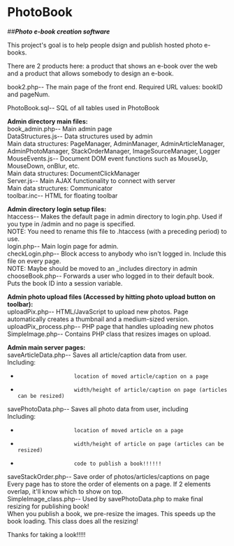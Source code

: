 PhotoBook
=========

##**_Photo e-book creation software_**

This project's goal is to help people dsign and publish hosted photo e-books.

There are 2 products here: a product that shows an e-book over the web and a product that allows somebody to design an e-book.

book2.php--	The main page of the front end. Required URL values: bookID and pageNum.

PhotoBook.sql--	SQL of all tables used in PhotoBook

**Admin directory main files:**  
book_admin.php--	Main admin page  
DataStructures.js--	Data structures used by admin    
	Main data structures: PageManager, AdminManager, AdminArticleManager, AdminPhotoManager, StackOrderManager, ImageSourceManager, Logger  
MouseEvents.js--	Document DOM event functions such as MouseUp, MouseDown, onBlur, etc.  
	Main data structures: DocumentClickManager  
Server.js--			Main AJAX functionality to connect with server  
	Main data structures: Communicator  
toolbar.inc--		HTML for floating toolbar


**Admin directory login setup files:**  
htaccess--			Makes the default page in admin directory to login.php. Used if you type in /admin and no page is specified.  
	NOTE: You need to rename this file to .htaccess (with a preceding period) to use.  
login.php--			Main login page for admin.  
checkLogin.php--	Block access to anybody who isn't logged in. Include this file on every page.  
	NOTE: Maybe should be moved to an _includes directory in admin  
chooseBook.php--	Forwards a user who logged in to their default book. Puts the book ID into a session variable.


**Admin photo upload files (Accessed by hitting photo upload button on toolbar):**  
uploadPix.php--			HTML/JavaScript to upload new photos. Page automatically creates a thumbnail and a medium-sized version.  
uploadPix_process.php--	PHP page that handles uploading new photos  
SimpleImage.php--		Contains PHP class that resizes images on upload.


**Admin main server pages:**  
saveArticleData.php--	Saves all article/caption data from user.  
						Including:  
*						location of moved article/caption on a page  
*						width/height of article/caption on page (articles can be resized)  
savePhotoData.php--		Saves all photo data from user, including  
						Including:  
*						location of moved article on a page  
*						width/height of article on page (articles can be resized)  
*						code to publish a book!!!!!!  
saveStackOrder.php--	Save order of photos/articles/captions on page  
						Every page has to store the order of elements on a page.
						If 2 elements overlap, it'll know which to show on top.   
SimpleImage_class.php--	Used by savePhotoData.php to make final resizing for publishing book!  
						When you publish a book, we pre-resize the images. This speeds up the book loading.
						This class does all the resizing!  


Thanks for taking a look!!!!!